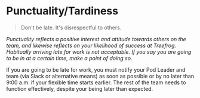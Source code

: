 # Punctuality/Tardiness

> Don't be late. It's disrespectful to others.

<i>Punctuality reflects a positive interest and attitude towards others on the team, and likewise reflects on your likelihood of success at Treefrog. Habitually arriving late for work is not acceptable. If you say you are going to be in at a certain time, make a point of doing so.</i>

If you are going to be late for work, you must notify your Pod Leader and team (via Slack or alternative means) as soon as possible or by no later than 9:00 a.m. if your flexible time starts earlier. The rest of the team needs to function effectively, despite your being later than expected.
